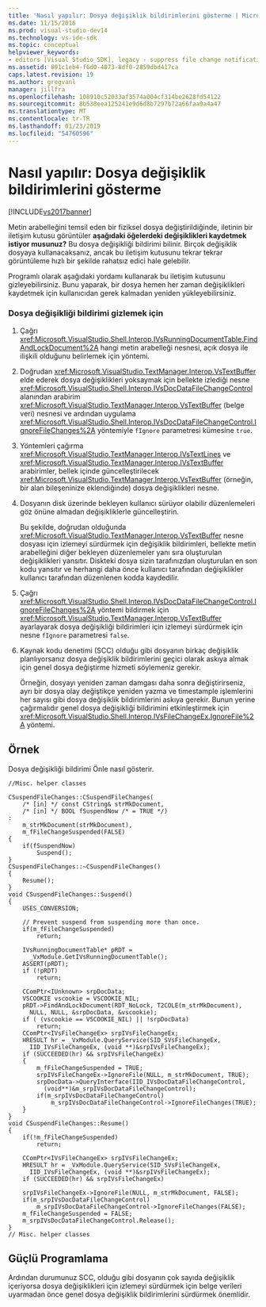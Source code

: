 ```yaml
---
title: 'Nasıl yapılır: Dosya değişiklik bildirimlerini gösterme | Microsoft Docs'
ms.date: 11/15/2016
ms.prod: visual-studio-dev14
ms.technology: vs-ide-sdk
ms.topic: conceptual
helpviewer_keywords:
- editors [Visual Studio SDK], legacy - suppress file change notification
ms.assetid: 891c1eb4-f6d0-4073-8df0-2859dbd417ca
caps.latest.revision: 19
ms.author: gregvanl
manager: jillfra
ms.openlocfilehash: 108910c52033af3574a004cf314be2628fd54122
ms.sourcegitcommit: 8b538eea125241e9d6d8b7297b72a66faa9a4a47
ms.translationtype: MT
ms.contentlocale: tr-TR
ms.lasthandoff: 01/23/2019
ms.locfileid: "54760596"
---
```

# <a name="how-to-suppress-file-change-notifications"></a>Nasıl yapılır: Dosya değişiklik bildirimlerini gösterme
[!INCLUDE[vs2017banner](../includes/vs2017banner.md)]

Metin arabelleğini temsil eden bir fiziksel dosya değiştirildiğinde, iletinin bir iletişim kutusu görüntüler **aşağıdaki öğelerdeki değişiklikleri kaydetmek istiyor musunuz?** Bu dosya değişikliği bildirimi bilinir. Birçok değişiklik dosyaya kullanacaksanız, ancak bu iletişim kutusunu tekrar tekrar görüntüleme hızlı bir şekilde rahatsız edici hale gelebilir.  
  
 Programlı olarak aşağıdaki yordamı kullanarak bu iletişim kutusunu gizleyebilirsiniz. Bunu yaparak, bir dosya hemen her zaman değişiklikleri kaydetmek için kullanıcıdan gerek kalmadan yeniden yükleyebilirsiniz.  
  
### <a name="to-suppress-file-change-notification"></a>Dosya değişikliği bildirimi gizlemek için  
  
1.  Çağrı <xref:Microsoft.VisualStudio.Shell.Interop.IVsRunningDocumentTable.FindAndLockDocument%2A> hangi metin arabelleği nesnesi, açık dosya ile ilişkili olduğunu belirlemek için yöntemi.  
  
2.  Doğrudan <xref:Microsoft.VisualStudio.TextManager.Interop.VsTextBuffer> elde ederek dosya değişiklikleri yoksaymak için bellekte izlediği nesne <xref:Microsoft.VisualStudio.Shell.Interop.IVsDocDataFileChangeControl> alanından arabirim <xref:Microsoft.VisualStudio.TextManager.Interop.VsTextBuffer> (belge veri) nesnesi ve ardından uygulama <xref:Microsoft.VisualStudio.Shell.Interop.IVsDocDataFileChangeControl.IgnoreFileChanges%2A> yöntemiyle `fIgnore` parametresi kümesine `true`.  
  
3.  Yöntemleri çağırma <xref:Microsoft.VisualStudio.TextManager.Interop.IVsTextLines> ve <xref:Microsoft.VisualStudio.TextManager.Interop.IVsTextBuffer> arabirimler, bellek içinde güncelleştirilecek <xref:Microsoft.VisualStudio.TextManager.Interop.VsTextBuffer> (örneğin, bir alan bileşeninize eklendiğinde) dosya değişiklikleri nesne.  
  
4.  Dosyanın disk üzerinde bekleyen kullanıcı sürüyor olabilir düzenlemeleri göz önüne almadan değişikliklerle güncelleştirin.  
  
     Bu şekilde, doğrudan olduğunda <xref:Microsoft.VisualStudio.TextManager.Interop.VsTextBuffer> nesne dosyası için izlemeyi sürdürmek için değişiklik bildirimleri, bellekte metin arabelleğini diğer bekleyen düzenlemeler yanı sıra oluşturulan değişiklikleri yansıtır. Diskteki dosya sizin tarafınızdan oluşturulan en son kodu yansıtır ve herhangi daha önce kullanıcı tarafından değişiklikler kullanıcı tarafından düzenlenen kodda kaydedilir.  
  
5.  Çağrı <xref:Microsoft.VisualStudio.Shell.Interop.IVsDocDataFileChangeControl.IgnoreFileChanges%2A> yöntemi bildirmek için <xref:Microsoft.VisualStudio.TextManager.Interop.VsTextBuffer> ayarlayarak dosya değişikliği bildirimleri için izlemeyi sürdürmek için nesne `fIgnore` parametresi `false`.  
  
6.  Kaynak kodu denetimi (SCC) olduğu gibi dosyanın birkaç değişiklik planlıyorsanız dosya değişiklik bildirimlerini geçici olarak askıya almak için genel dosya değiştirme hizmeti söylemeniz gerekir.  
  
     Örneğin, dosyayı yeniden zaman damgası daha sonra değiştirirseniz, ayrı bir dosya olay değiştikçe yeniden yazma ve timestample işlemlerini her sayısı gibi dosya değişiklik bildirimlerini askıya gerekir. Bunun yerine çağırmalıdır genel dosya değişikliği bildirimini etkinleştirmek için <xref:Microsoft.VisualStudio.Shell.Interop.IVsFileChangeEx.IgnoreFile%2A> yöntemi.  
  
## <a name="example"></a>Örnek  
 Dosya değişikliği bildirimi Önle nasıl gösterir.  
  
```cpp#  
//Misc. helper classes  
  
CSuspendFileChanges::CSuspendFileChanges(  
    /* [in] */ const CString& strMkDocument,   
    /* [in] */ BOOL fSuspendNow /* = TRUE */)   
:  
    m_strMkDocument(strMkDocument),  
    m_fFileChangeSuspended(FALSE)  
{  
    if(fSuspendNow)  
        Suspend();  
}  
CSuspendFileChanges::~CSuspendFileChanges()  
{  
    Resume();  
}  
void CSuspendFileChanges::Suspend()  
{  
    USES_CONVERSION;  
  
    // Prevent suspend from suspending more than once.  
    if(m_fFileChangeSuspended)  
        return;  
  
    IVsRunningDocumentTable* pRDT =   
      _VxModule.GetIVsRunningDocumentTable();  
    ASSERT(pRDT);  
    if (!pRDT)  
        return;  
  
    CComPtr<IUnknown> srpDocData;  
    VSCOOKIE vscookie = VSCOOKIE_NIL;  
    pRDT->FindAndLockDocument(RDT_NoLock, T2COLE(m_strMkDocument),    
      NULL, NULL, &srpDocData, &vscookie);  
    if ( (vscookie == VSCOOKIE_NIL) || !srpDocData)  
        return;  
    CComPtr<IVsFileChangeEx> srpIVsFileChangeEx;  
    HRESULT hr = _VxModule.QueryService(SID_SVsFileChangeEx,   
      IID_IVsFileChangeEx, (void **)&srpIVsFileChangeEx);  
    if (SUCCEEDED(hr) && srpIVsFileChangeEx)  
    {  
        m_fFileChangeSuspended = TRUE;  
        srpIVsFileChangeEx->IgnoreFile(NULL, m_strMkDocument, TRUE);   
        srpDocData->QueryInterface(IID_IVsDocDataFileChangeControl,   
          (void**)&m_srpIVsDocDataFileChangeControl);  
        if(m_srpIVsDocDataFileChangeControl)  
            m_srpIVsDocDataFileChangeControl->IgnoreFileChanges(TRUE);  
    }  
}  
void CSuspendFileChanges::Resume()  
{  
    if(!m_fFileChangeSuspended)  
        return;  
  
    CComPtr<IVsFileChangeEx> srpIVsFileChangeEx;  
    HRESULT hr = _VxModule.QueryService(SID_SVsFileChangeEx,   
      IID_IVsFileChangeEx, (void **)&srpIVsFileChangeEx);  
    if (SUCCEEDED(hr) && srpIVsFileChangeEx)  
  
    srpIVsFileChangeEx->IgnoreFile(NULL, m_strMkDocument, FALSE);   
    if(m_srpIVsDocDataFileChangeControl)  
        m_srpIVsDocDataFileChangeControl->IgnoreFileChanges(FALSE);  
    m_fFileChangeSuspended = FALSE;  
    m_srpIVsDocDataFileChangeControl.Release();  
}  
// Misc. helper classes  
```  
  
## <a name="robust-programming"></a>Güçlü Programlama  
 Ardından durumunuz SCC, olduğu gibi dosyanın çok sayıda değişiklik içeriyorsa dosya değişiklikleri için izlemeyi sürdürmek için belge verileri uyarmadan önce genel dosya değişiklik bildirimlerini sürdürmek önemlidir.
